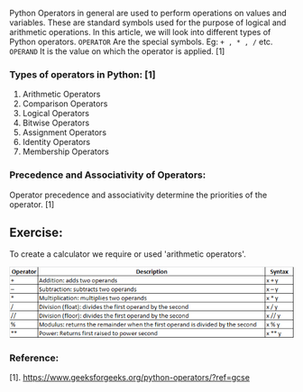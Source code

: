Python Operators in general are used to perform operations on values and variables. 
These are standard symbols used for the purpose of logical and arithmetic operations. 
In this article, we will look into different types of Python operators.
`OPERATOR` Are the special symbols. Eg: `+ , * , /` etc.
`OPERAND` It is the value on which the operator is applied. [1]

### Types of operators in Python: [1]
1. Arithmetic Operators 
2. Comparison Operators 
3. Logical Operators 
4. Bitwise Operators 
5. Assignment Operators 
6. Identity Operators 
7. Membership Operators

### Precedence and Associativity of Operators: 
Operator precedence and associativity determine the priorities of the operator. [1]

## Exercise:
To create a calculator we require or used 'arithmetic operators'.

![img.png](img.png)

### Reference: 
[1]. https://www.geeksforgeeks.org/python-operators/?ref=gcse